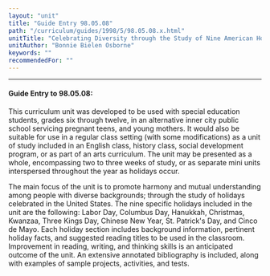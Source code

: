 ```yaml
---
layout: "unit"
title: "Guide Entry 98.05.08"
path: "/curriculum/guides/1998/5/98.05.08.x.html"
unitTitle: "Celebrating Diversity through the Study of Nine American Holidays"
unitAuthor: "Bonnie Bielen Osborne"
keywords: ""
recommendedFor: ""
---
```

<body>
<hr/>
 <h4>
  Guide Entry to 98.05.08:
 </h4>
 This curriculum unit was developed to be used with special education students, grades six through twelve, in an alternative inner city public school servicing pregnant teens, and young mothers.  It would also be suitable for use in a regular class setting (with some modifications) as a unit of study included in an English class, history class, social development program, or as part of an arts curriculum.  The unit may be presented as a whole, encompassing two to three weeks of study, or as separate mini units interspersed throughout the year as holidays occur.
 <p>
  The main focus of the unit is to promote harmony and mutual understanding among people with diverse backgrounds; through the study of holidays celebrated in the United States.  The nine specific holidays included in the unit are the following:  Labor Day, Columbus Day, Hanukkah, Christmas, Kwanzaa, Three Kings Day, Chinese New Year, St. Patrick's Day, and Cinco de Mayo.  Each holiday section includes background information, pertinent holiday facts, and suggested reading titles to be used in the classroom.  Improvement in reading, writing, and thinking skills is an anticipated outcome of the unit.  An extensive annotated bibliography is included, along with examples of sample projects, activities, and tests.
 </p>

</body>